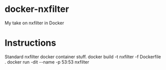 # docker-nxfilter
My take on nxfilter in Docker

# Instructions
Standard nxfilter docker container stuff.
docker build -t nxfilter -f Dockerfile .
docker run -dit --name <insert name> -p 53:53 nxfilter
